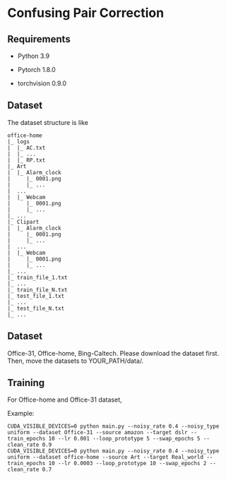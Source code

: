 # Confusing Pair Correction

## Requirements

* Python 3.9

* Pytorch 1.8.0
* torchvision 0.9.0

## Dataset

The dataset structure is like

```t
office-home
|_ logs
|  |_ AC.txt
|  |_ ...
|  |_ RP.txt
|_ Art
|  |_ Alarm_clock
|     |_ 0001.png
|     |_ ...
|  ...
|  |_ Webcam
|     |_ 0001.png
|     |_ ...
|_ ...
|_ Clipart
|  |_ Alarm_clock
|     |_ 0001.png
|     |_ ...
|  ...
|  |_ Webcam
|     |_ 0001.png
|     |_ ...
|_ ...
|_ train_file_1.txt
|_ ...
|_ train_file_N.txt
|_ test_file_1.txt
|_ ...
|_ test_file_N.txt
|_ ...
```

## Dataset
Office-31, Office-home, Bing-Caltech. Please download the dataset first. Then, move the datasets to YOUR_PATH/data/.

## Training

For Office-home and Office-31 dataset,

Example:

```shell
CUDA_VISIBLE_DEVICES=0 python main.py --noisy_rate 0.4 --noisy_type uniform --dataset Office-31 --source amazon --target dslr --train_epochs 10 --lr 0.001 --loop_prototype 5 --swap_epochs 5 --clean_rate 0.9
CUDA_VISIBLE_DEVICES=0 python main.py --noisy_rate 0.4 --noisy_type uniform --dataset office-home --source Art --target Real_world --train_epochs 10 --lr 0.0003 --loop_prototype 10 --swap_epochs 2 --clean_rate 0.7
```



